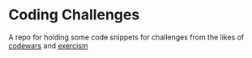 # Coding Challenges

A repo for holding some code snippets for challenges from the likes of [codewars](https://www.codewars.com) and [exercism](https://exercism.org/)
